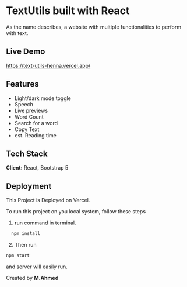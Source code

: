 # TextUtils built with React

As the name describes, a website with multiple functionalities to perform with text.



## Live Demo

https://text-utils-henna.vercel.app/



## Features

- Light/dark mode toggle
- Speech
- Live previews
- Word Count
- Search for a word
- Copy Text
- est. Reading time


## Tech Stack

**Client:** React, Bootstrap 5




##  Deployment

This Project is Deployed on Vercel.

To run this project on you local system, follow these steps

1. run command in terminal.
```bash
  npm install
```
2. Then run 
```bash
npm start
```
and server will easily run.

Created by **M.Ahmed**
